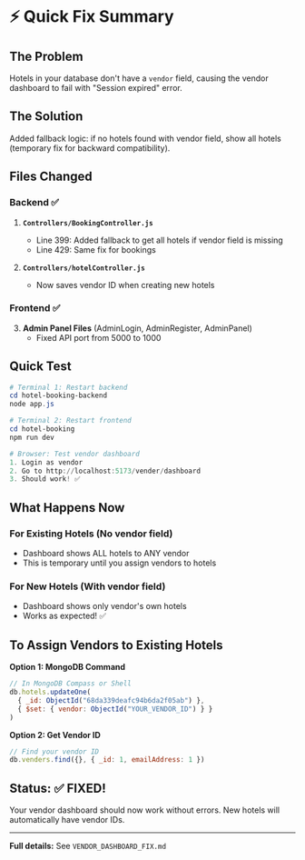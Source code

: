 # ⚡ Quick Fix Summary

## The Problem
Hotels in your database don't have a `vendor` field, causing the vendor dashboard to fail with "Session expired" error.

## The Solution
Added fallback logic: if no hotels found with vendor field, show all hotels (temporary fix for backward compatibility).

## Files Changed

### Backend ✅
1. **`Controllers/BookingController.js`**
   - Line 399: Added fallback to get all hotels if vendor field is missing
   - Line 429: Same fix for bookings

2. **`Controllers/hotelController.js`**  
   - Now saves vendor ID when creating new hotels

### Frontend ✅
3. **Admin Panel Files** (AdminLogin, AdminRegister, AdminPanel)
   - Fixed API port from 5000 to 1000

## Quick Test

```powershell
# Terminal 1: Restart backend
cd hotel-booking-backend
node app.js

# Terminal 2: Restart frontend
cd hotel-booking
npm run dev

# Browser: Test vendor dashboard
1. Login as vendor
2. Go to http://localhost:5173/vender/dashboard
3. Should work! ✅
```

## What Happens Now

### For Existing Hotels (No vendor field)
- Dashboard shows ALL hotels to ANY vendor
- This is temporary until you assign vendors to hotels

### For New Hotels (With vendor field)
- Dashboard shows only vendor's own hotels
- Works as expected! ✅

## To Assign Vendors to Existing Hotels

**Option 1: MongoDB Command**
```javascript
// In MongoDB Compass or Shell
db.hotels.updateOne(
  { _id: ObjectId("68da339deafc94b6da2f05ab") },
  { $set: { vendor: ObjectId("YOUR_VENDOR_ID") } }
)
```

**Option 2: Get Vendor ID**
```javascript
// Find your vendor ID
db.venders.find({}, { _id: 1, emailAddress: 1 })
```

## Status: ✅ FIXED!

Your vendor dashboard should now work without errors. New hotels will automatically have vendor IDs.

---

**Full details:** See `VENDOR_DASHBOARD_FIX.md`
